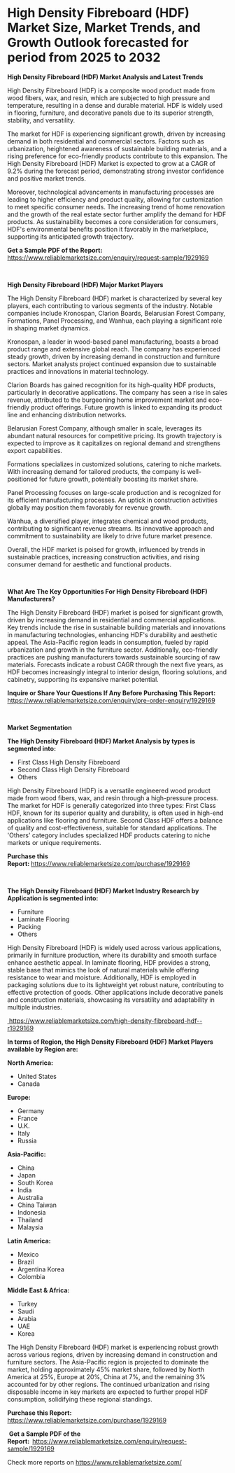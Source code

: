 <p><h1>High Density Fibreboard (HDF) Market Size, Market Trends, and Growth Outlook forecasted for period from 2025 to 2032</h1></p><p><strong>High Density Fibreboard (HDF) Market Analysis and Latest Trends</strong></p>
<p><p>High Density Fibreboard (HDF) is a composite wood product made from wood fibers, wax, and resin, which are subjected to high pressure and temperature, resulting in a dense and durable material. HDF is widely used in flooring, furniture, and decorative panels due to its superior strength, stability, and versatility. </p><p>The market for HDF is experiencing significant growth, driven by increasing demand in both residential and commercial sectors. Factors such as urbanization, heightened awareness of sustainable building materials, and a rising preference for eco-friendly products contribute to this expansion. The High Density Fibreboard (HDF) Market is expected to grow at a CAGR of 9.2% during the forecast period, demonstrating strong investor confidence and positive market trends. </p><p>Moreover, technological advancements in manufacturing processes are leading to higher efficiency and product quality, allowing for customization to meet specific consumer needs. The increasing trend of home renovation and the growth of the real estate sector further amplify the demand for HDF products. As sustainability becomes a core consideration for consumers, HDF's environmental benefits position it favorably in the marketplace, supporting its anticipated growth trajectory.</p></p>
<p><strong>Get a Sample PDF of the Report:&nbsp;</strong> <a href="https://www.reliablemarketsize.com/enquiry/request-sample/1929169?utm_campaign=3198&utm_medium=2&utm_source=Github&utm_content=ia&utm_term=29032025&utm_id=high-density-fibreboard-hdf">https://www.reliablemarketsize.com/enquiry/request-sample/1929169</a></p>
<p>&nbsp;</p>
<p><strong>High Density Fibreboard (HDF) Major Market Players</strong></p>
<p><p>The High Density Fibreboard (HDF) market is characterized by several key players, each contributing to various segments of the industry. Notable companies include Kronospan, Clarion Boards, Belarusian Forest Company, Formations, Panel Processing, and Wanhua, each playing a significant role in shaping market dynamics.</p><p>Kronospan, a leader in wood-based panel manufacturing, boasts a broad product range and extensive global reach. The company has experienced steady growth, driven by increasing demand in construction and furniture sectors. Market analysts project continued expansion due to sustainable practices and innovations in material technology.</p><p>Clarion Boards has gained recognition for its high-quality HDF products, particularly in decorative applications. The company has seen a rise in sales revenue, attributed to the burgeoning home improvement market and eco-friendly product offerings. Future growth is linked to expanding its product line and enhancing distribution networks.</p><p>Belarusian Forest Company, although smaller in scale, leverages its abundant natural resources for competitive pricing. Its growth trajectory is expected to improve as it capitalizes on regional demand and strengthens export capabilities.</p><p>Formations specializes in customized solutions, catering to niche markets. With increasing demand for tailored products, the company is well-positioned for future growth, potentially boosting its market share.</p><p>Panel Processing focuses on large-scale production and is recognized for its efficient manufacturing processes. An uptick in construction activities globally may position them favorably for revenue growth.</p><p>Wanhua, a diversified player, integrates chemical and wood products, contributing to significant revenue streams. Its innovative approach and commitment to sustainability are likely to drive future market presence.</p><p>Overall, the HDF market is poised for growth, influenced by trends in sustainable practices, increasing construction activities, and rising consumer demand for aesthetic and functional products.</p></p>
<p>&nbsp;</p>
<p><strong>What Are The Key Opportunities For High Density Fibreboard (HDF) Manufacturers?</strong></p>
<p><p>The High Density Fibreboard (HDF) market is poised for significant growth, driven by increasing demand in residential and commercial applications. Key trends include the rise in sustainable building materials and innovations in manufacturing technologies, enhancing HDF's durability and aesthetic appeal. The Asia-Pacific region leads in consumption, fueled by rapid urbanization and growth in the furniture sector. Additionally, eco-friendly practices are pushing manufacturers towards sustainable sourcing of raw materials. Forecasts indicate a robust CAGR through the next five years, as HDF becomes increasingly integral to interior design, flooring solutions, and cabinetry, supporting its expansive market potential.</p></p>
<p><strong>Inquire or Share Your Questions If Any Before Purchasing This Report:</strong> <a href="https://www.reliablemarketsize.com/enquiry/pre-order-enquiry/1929169?utm_campaign=3198&utm_medium=2&utm_source=Github&utm_content=ia&utm_term=29032025&utm_id=high-density-fibreboard-hdf">https://www.reliablemarketsize.com/enquiry/pre-order-enquiry/1929169</a></p>
<p>&nbsp;</p>
<p><strong>Market Segmentation</strong></p>
<p><strong>The High Density Fibreboard (HDF) Market Analysis by types is segmented into:</strong></p>
<p><ul><li>First Class High Density Fibreboard</li><li>Second Class High Density Fibreboard</li><li>Others</li></ul></p>
<p><p>High Density Fibreboard (HDF) is a versatile engineered wood product made from wood fibers, wax, and resin through a high-pressure process. The market for HDF is generally categorized into three types: First Class HDF, known for its superior quality and durability, is often used in high-end applications like flooring and furniture. Second Class HDF offers a balance of quality and cost-effectiveness, suitable for standard applications. The 'Others' category includes specialized HDF products catering to niche markets or unique requirements.</p></p>
<p><strong>Purchase this Report:&nbsp;</strong><a href="https://www.reliablemarketsize.com/purchase/1929169?utm_campaign=3198&utm_medium=2&utm_source=Github&utm_content=ia&utm_term=29032025&utm_id=high-density-fibreboard-hdf">https://www.reliablemarketsize.com/purchase/1929169</a></p>
<p>&nbsp;</p>
<p><strong>The High Density Fibreboard (HDF) Market Industry Research by Application is segmented into:</strong></p>
<p><ul><li>Furniture</li><li>Laminate Flooring</li><li>Packing</li><li>Others</li></ul></p>
<p><p>High Density Fibreboard (HDF) is widely used across various applications, primarily in furniture production, where its durability and smooth surface enhance aesthetic appeal. In laminate flooring, HDF provides a strong, stable base that mimics the look of natural materials while offering resistance to wear and moisture. Additionally, HDF is employed in packaging solutions due to its lightweight yet robust nature, contributing to effective protection of goods. Other applications include decorative panels and construction materials, showcasing its versatility and adaptability in multiple industries.</p></p>
<p><a href="https://www.reliablemarketsize.com/high-density-fibreboard-hdf--r1929169?utm_campaign=3198&utm_medium=2&utm_source=Github&utm_content=ia&utm_term=29032025&utm_id=high-density-fibreboard-hdf">&nbsp;https://www.reliablemarketsize.com/high-density-fibreboard-hdf--r1929169</a></p>
<p><strong>In terms of Region, the High Density Fibreboard (HDF) Market Players available by Region are:</strong></p>
<p>
    <p> <strong> North America: </strong>
        <ul>
            <li>United States</li>
            <li>Canada</li>
        </ul>
        </p> 
    <p> <strong> Europe: </strong>
        <ul>
            <li>Germany</li>
            <li>France</li>
            <li>U.K.</li>
            <li>Italy</li>
            <li>Russia</li>
        </ul>
        </p> 
    <p> <strong> Asia-Pacific: </strong>
        <ul>
            <li>China</li>
            <li>Japan</li>
            <li>South Korea</li>
            <li>India</li>
            <li>Australia</li>
            <li>China Taiwan</li>
            <li>Indonesia</li>
            <li>Thailand</li>
            <li>Malaysia</li>
        </ul>
        </p> 
    <p> <strong> Latin America: </strong>
        <ul>
            <li>Mexico</li>
            <li>Brazil</li>
            <li>Argentina Korea</li>
            <li>Colombia</li>
        </ul>
        </p> 
    <p> <strong> Middle East & Africa: </strong>
        <ul>
            <li>Turkey</li>
            <li>Saudi</li>
            <li>Arabia</li>
            <li>UAE</li>
            <li>Korea</li>
        </ul>
    </p>
    </p>
<p><p>The High Density Fibreboard (HDF) market is experiencing robust growth across various regions, driven by increasing demand in construction and furniture sectors. The Asia-Pacific region is projected to dominate the market, holding approximately 45% market share, followed by North America at 25%, Europe at 20%, China at 7%, and the remaining 3% accounted for by other regions. The continued urbanization and rising disposable income in key markets are expected to further propel HDF consumption, solidifying these regional standings.</p></p>
<p><strong>Purchase this Report: </strong><a href="https://www.reliablemarketsize.com/purchase/1929169?utm_campaign=3198&utm_medium=2&utm_source=Github&utm_content=ia&utm_term=29032025&utm_id=high-density-fibreboard-hdf">https://www.reliablemarketsize.com/purchase/1929169</a></p>
<p>&nbsp;<strong>Get a Sample PDF of the Report:&nbsp;&nbsp;</strong><a href="https://www.reliablemarketsize.com/enquiry/request-sample/1929169?utm_campaign=3198&utm_medium=2&utm_source=Github&utm_content=ia&utm_term=29032025&utm_id=high-density-fibreboard-hdf">https://www.reliablemarketsize.com/enquiry/request-sample/1929169</a></p>
<p><strong></strong></p>
<p>Check more reports on <a href="https://www.reliablemarketsize.com/?utm_campaign=3198&utm_medium=2&utm_source=Github&utm_content=ia&utm_term=29032025&utm_id=high-density-fibreboard-hdf">https://www.reliablemarketsize.com/</a></p>